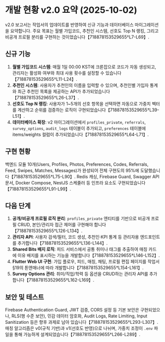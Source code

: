 # 개발 현황 v2.0 요약 (2025‑10‑02)

v2.0 보고서는 작업서의 업데이트를 반영하여 신규 기능과 데이터베이스
마이그레이션을 요약합니다. 주요 목표는 월별 가입코드, 추천인 시스템,
선호도 Top N 랭킹, 그리고 비공개 프로필 분리를 구현하는 것이었습니다【718878153529655†L7-L69】.

## 신규 기능

1. **월별 가입코드 시스템**: 매월 1일 00:00 KST에 크론잡으로 코드가 자동
   생성되고, 관리자는 활성화 여부와 최대 사용 횟수를 설정할 수 있습니다【718878153529655†L11-L24】.
2. **추천인 시스템**: 사용자가 추천인의 이름을 입력할 수 있으며, 추천인별
   가입자 통계와 최근 추천인 목록을 제공하는 API가 추가되었습니다【718878153529655†L26-L37】.
3. **선호도 Top N 랭킹**: 사용자가 1~5개의 선호 항목을 선택하면 자동으로
   가중치 벡터를 계산하고 순위를 검증하는 로직이 구현되었습니다【718878153529655†L39-L51】.
4. **데이터베이스 확장**: v2 마이그레이션에서 `profiles_private`,
   `referrals`, `survey_options`, `audit_logs` 테이블이 추가되고,
   `preferences` 테이블에 items/weights 컬럼이 추가되었습니다【718878153529655†L64-L71】.

## 구현 현황

백엔드 모듈 10개(Users, Profiles, Photos, Preferences, Codes,
Referrals, Feed, Swipes, Matches, Messages)가 완성되어 전체 구현도의
95%에 도달했습니다【718878153529655†L75-L90】. Redis 캐싱, Firebase Guard,
Swagger API 문서, Docker Compose, NestJS 스케줄러 등 인프라 요소도
구현되었습니다【718878153529655†L91-L99】.

## 다음 단계

1. **공개/비공개 프로필 로직 분리**: `profiles_private` 엔티티를 기반으로
   비공개 프로필 CRUD, 본인/관리자 접근 제어를 구현해야 합니다【718878153529655†L126-L134】.
2. **관리자 API**: 사용자 검색/필터, 코드 생성, 추천인·KPI 통계 등
   관리자용 엔드포인트를 추가합니다【718878153529655†L136-L144】.
3. **Shared Bits 배지 로직**: 피드 서비스에서 공통 취미나 태그를
   추출하여 매칭 카드에 이유 배지를 표시하는 기능을 개발합니다【718878153529655†L146-L152】.
4. **Flutter Web UI 구현**: 가입 플로우, 피드, 매칭, 채팅, 프로필 편집
   페이지를 작업서 §19의 톤앤매너에 따라 개발합니다【718878153529655†L154-L161】.
5. **Survey Options 관리**: 취미/직업/학력 등 옵션을 CRUD하는
   관리자 API를 추가합니다【718878153529655†L162-L169】.

## 보안 및 테스트

Firebase Authentication Guard, JWT 검증, CORS 설정 등 기본 보안은
구현되었으나, RLS(행 수준 보안), 민감 데이터 암호화, Audit Logs,
Rate Limiting, Input Sanitization 등은 향후 과제로 남아 있습니다【718878153529655†L293-L307】.
매칭 알고리즘은 v0(규칙 기반)과 v1(선호도 반영)으로 나뉘며,
가중치 조정이 `.env` 파일을 통해 가능하게 설계되었습니다【718878153529655†L266-L289】.
